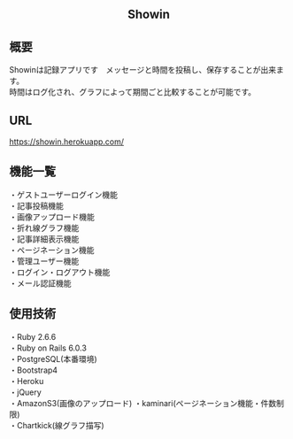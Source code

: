 <h2 align="center">Showin</h2>

## 概要

Showinは記録アプリです　メッセージと時間を投稿し、保存することが出来ます。  
時間はログ化され、グラフによって期間ごと比較することが可能です。

## URL

https://showin.herokuapp.com/

## 機能一覧

・ゲストユーザーログイン機能  
・記事投稿機能  
・画像アップロード機能  
・折れ線グラフ機能  
・記事詳細表示機能  
・ページネーション機能  
・管理ユーザー機能  
・ログイン・ログアウト機能  
・メール認証機能  


## 使用技術

・Ruby 2.6.6  
・Ruby on Rails 6.0.3  
・PostgreSQL(本番環境)  
・Bootstrap4  
・Heroku  
・jQuery  
・AmazonS3(画像のアップロード) 
・kaminari(ページネーション機能・件数制限)  
・Chartkick(線グラフ描写)  

